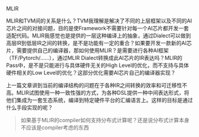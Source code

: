 MLIR

MLIR和TVM间的关系是什么？TVM我理解是解决了不同的上层框架以及不同的AI芯片之间的对接问题，目的是使Framework不需要针对每一个AI芯片都开发一套适配代码。MLIR我感觉也是提供的一层这种编译上的抽象，通过Dialect可以做到高层IR到低层IR之间的转换，是不是功能有一定的重合？如果要开发一款新的AI芯片，需要提供自己的编译器，那如何使用MLIR？是需要进行各种AI框架（TF/Pytorch/......），通过MLIR Dialect转换成此AI芯片的IR表达吗？MLIR的Pass中，是不是只能进行与具体硬件无关的High Level的优化，而不支持与具体硬件相关的Low Level的优化？这部分优化需要AI芯片自己的编译器实现？





上一篇文章讲到当前的编译结构的问题在于各种IR之间转换的效率和可迁移性不高。MLIR试图使用一种一致性强的方式，为各种DSL提供一种中间表达形式，将他们集成为一套生态系统，编译到特定硬件平台的汇编语言上。这样的目标是通过什么手段实现的呢？





> 如果基于MLIR的compiler如何支持分布式计算呢？还是说分布式计算本身不应该是compiler考虑的东西
